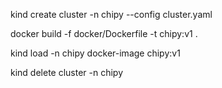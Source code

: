 
kind create cluster -n chipy --config cluster.yaml

docker build -f docker/Dockerfile -t  chipy:v1 .

kind load -n chipy docker-image chipy:v1

kind delete  cluster -n chipy